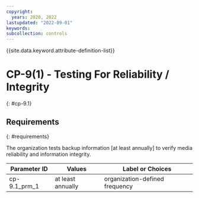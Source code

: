 ```yaml
---
copyright:
  years: 2020, 2022
lastupdated: "2022-09-01"
keywords: 
subcollection: controls
---
```



{{site.data.keyword.attribute-definition-list}}


# CP-9(1) - Testing For Reliability / Integrity
{: #cp-9.1}

## Requirements
{: #requirements}

The organization tests backup information [at least annually] to verify media reliability and information integrity.

| Parameter ID | Values | Label or Choices |
|---|---|---|
| cp-9.1_prm_1 | at least annually | organization-defined frequency |